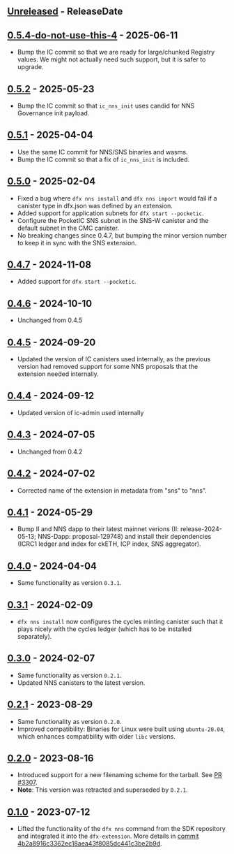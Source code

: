 <!-- next-header -->

## [Unreleased] - ReleaseDate

## [0.5.4-do-not-use-this-4] - 2025-06-11
- Bump the IC commit so that we are ready for large/chunked Registry values. We might not actually need such support, but it is safer to upgrade.

## [0.5.2] - 2025-05-23
- Bump the IC commit so that `ic_nns_init` uses candid for NNS Governance init payload.

## [0.5.1] - 2025-04-04
- Use the same IC commit for NNS/SNS binaries and wasms.
- Bump the IC commit so that a fix of `ic_nns_init` is included.

## [0.5.0] - 2025-02-04
- Fixed a bug where `dfx nns install` and `dfx nns import` would fail if a canister type in dfx.json was defined by an extension.
- Added support for application subnets for `dfx start --pocketic`.
- Configure the PocketIC SNS subnet in the SNS-W canister and the default subnet in the CMC canister.
- No breaking changes since 0.4.7, but bumping the minor version number to keep it in sync with the SNS extension.

## [0.4.7] - 2024-11-08
- Added support for `dfx start --pocketic`.

## [0.4.6] - 2024-10-10
- Unchanged from 0.4.5

## [0.4.5] - 2024-09-20
- Updated the version of IC canisters used internally, as the previous version had removed support for some NNS proposals that the extension needed internally.

## [0.4.4] - 2024-09-12
- Updated version of ic-admin used internally

## [0.4.3] - 2024-07-05
- Unchanged from 0.4.2

## [0.4.2] - 2024-07-02
- Corrected name of the extension in metadata from "sns" to "nns".

## [0.4.1] - 2024-05-29
- Bump II and NNS dapp to their latest mainnet verions (II: release-2024-05-13; NNS-Dapp: proposal-129748) and install their dependencies (ICRC1 ledger and index for ckETH, ICP index, SNS aggregator).

## [0.4.0] - 2024-04-04
- Same functionality as version `0.3.1`.

## [0.3.1] - 2024-02-09
- `dfx nns install` now configures the cycles minting canister such that it plays nicely with the cycles ledger (which has to be installed separately).

## [0.3.0] - 2024-02-07

- Same functionality as version `0.2.1`.
- Updated NNS canisters to the latest version.

## [0.2.1] - 2023-08-29

- Same functionality as version `0.2.0`.
- Improved compatibility: Binaries for Linux were built using `ubuntu-20.04`, which enhances compatibility with older `libc` versions.

## [0.2.0] - 2023-08-16

- Introduced support for a new filenaming scheme for the tarball. See [PR #3307](https://github.com/dfinity/sdk/pull/3307).
- **Note**: This version was retracted and superseded by `0.2.1`.

## [0.1.0] - 2023-07-12

- Lifted the functionality of the `dfx nns` command from the SDK repository and integrated it into the `dfx-extension`. More details in [commit 4b2a8916c3362ec18aea43f8085dc441c3be2b9d](https://github.com/dfinity/sdk/commit/4b2a8916c3362ec18aea43f8085dc441c3be2b9d).

<!-- next-url -->
[Unreleased]: https://github.com/dfinity/dfx-extensions/compare/{{tag_name}}...HEAD
[0.5.4-do-not-use-this-4]: https://github.com/dfinity/dfx-extensions/compare/{{tag_name}}...{{tag_name}}
[0.5.2]: https://github.com/dfinity/dfx-extensions/compare/{{tag_name}}...{{tag_name}}
[0.5.1]: https://github.com/dfinity/dfx-extensions/compare/{{tag_name}}...{{tag_name}}
[0.5.0]: https://github.com/dfinity/dfx-extensions/compare/{{tag_name}}...{{tag_name}}
[0.4.7]: https://github.com/dfinity/dfx-extensions/compare/{{tag_name}}...{{tag_name}}
[0.4.6]: https://github.com/dfinity/dfx-extensions/compare/{{tag_name}}...{{tag_name}}
[0.4.5]: https://github.com/dfinity/dfx-extensions/compare/{{tag_name}}...{{tag_name}}
[0.4.4]: https://github.com/dfinity/dfx-extensions/compare/{{tag_name}}...{{tag_name}}
[0.4.3]: https://github.com/dfinity/dfx-extensions/compare/{{tag_name}}...{{tag_name}}
[0.4.2]: https://github.com/dfinity/dfx-extensions/compare/{{tag_name}}...{{tag_name}}
[0.4.1]: https://github.com/dfinity/dfx-extensions/compare/{{tag_name}}...{{tag_name}}
[0.4.0]: https://github.com/dfinity/dfx-extensions/compare/nns-v0.3.1...{{tag_name}}
[0.3.1]: https://github.com/dfinity/dfx-extensions/compare/nns-v0.3.0...nns-v0.3.1
[0.3.0]: https://github.com/dfinity/dfx-extensions/compare/nns-v0.2.1...nns-v0.3.0
[0.2.1]: https://github.com/dfinity/dfx-extensions/compare/nns-v0.2.0...nns-v0.2.1
[0.2.0]: https://github.com/dfinity/dfx-extensions/compare/nns-v0.1.0...nns-v0.2.0
[0.1.0]: https://github.com/dfinity/dfx-extensions/compare/nns-v0.1.0...nns-v0.1.0
